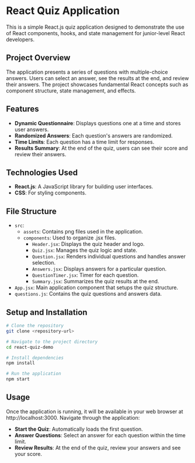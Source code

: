 # React Quiz Application

This is a simple React.js quiz application designed to demonstrate the use of React components, hooks, and state management for junior-level React developers.

## Project Overview

The application presents a series of questions with multiple-choice answers. Users can select an answer, see the results at the end, and review their answers. The project showcases fundamental React concepts such as component structure, state management, and effects.

## Features

- **Dynamic Questionnaire**: Displays questions one at a time and stores user answers.
- **Randomized Answers**: Each question's answers are randomized.
- **Time Limits**: Each question has a time limit for responses.
- **Results Summary**: At the end of the quiz, users can see their score and review their answers.

## Technologies Used

- **React.js**: A JavaScript library for building user interfaces.
- **CSS**: For styling components.

## File Structure
- `src`:
    - `assets`: Contains png files used in the application.
    - `components`: Used to organize .jsx files.    
       - `Header.jsx`: Displays the quiz header and logo.
       - `Quiz.jsx`: Manages the quiz logic and state.
       - `Question.jsx`: Renders individual questions and handles answer selection.
       - `Answers.jsx`: Displays answers for a particular question.
       - `QuestionTimer.jsx`: Timer for each question.
       - `Summary.jsx`: Summarizes the quiz results at the end.
- `App.jsx`: Main application component that setups the quiz structure.
- `questions.js`: Contains the quiz questions and answers data.

## Setup and Installation

```bash
# Clone the repository
git clone <repository-url>

# Navigate to the project directory
cd react-quiz-demo

# Install dependencies
npm install

# Run the application
npm start
```

## Usage

Once the application is running, it will be available in your web browser at http://localhost:3000. Navigate through the application:

- **Start the Quiz**: Automatically loads the first question.
- **Answer Questions**: Select an answer for each question within the time limit.
- **Review Results**: At the end of the quiz, review your answers and see your score.
